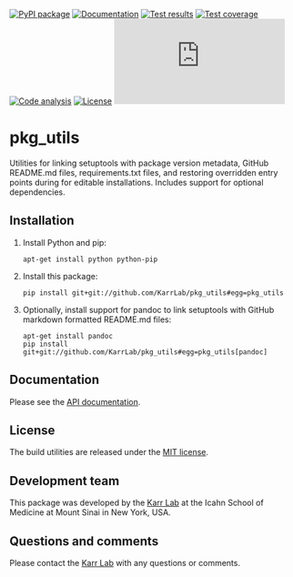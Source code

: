 [![PyPI package](https://img.shields.io/pypi/v/pkg_utils.svg)](https://pypi.python.org/pypi/pkg_utils)
[![Documentation](https://img.shields.io/badge/docs-latest-green.svg)](http://docs.karrlab.org/pkg_utils)
[![Test results](https://circleci.com/gh/KarrLab/pkg_utils.svg?style=shield)](https://circleci.com/gh/KarrLab/pkg_utils)
[![Test coverage](https://coveralls.io/repos/github/KarrLab/pkg_utils/badge.svg)](https://coveralls.io/github/KarrLab/pkg_utils)
[![Code analysis](https://api.codeclimate.com/v1/badges/719d7a9027bcdf6a63bc/maintainability)](https://codeclimate.com/github/KarrLab/pkg_utils)
[![License](https://img.shields.io/github/license/KarrLab/pkg_utils.svg)](LICENSE)
![Analytics](https://ga-beacon.appspot.com/UA-86759801-1/pkg_utils/README.md?pixel)

# pkg_utils

Utilities for linking setuptools with package version metadata, GitHub README.md files, requirements.txt files, and restoring overridden entry points during for editable installations. Includes support for optional dependencies.

## Installation

1. Install Python and pip:
    ```
    apt-get install python python-pip
    ```
2. Install this package:
    ```
    pip install git+git://github.com/KarrLab/pkg_utils#egg=pkg_utils
    ```
3. Optionally, install support for pandoc to link setuptools with GitHub markdown formatted README.md files:
    ```
    apt-get install pandoc
    pip install git+git://github.com/KarrLab/pkg_utils#egg=pkg_utils[pandoc]
    ```

## Documentation
Please see the [API documentation](http://docs.karrlab.org/pkg_utils).

## License
The build utilities are released under the [MIT license](LICENSE).

## Development team
This package was developed by the [Karr Lab](http://www.karrlab.org) at the Icahn School of Medicine at Mount Sinai in New York, USA.

## Questions and comments
Please contact the [Karr Lab](http://www.karrlab.org) with any questions or comments.
